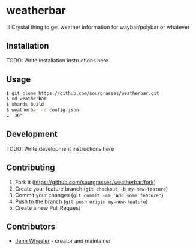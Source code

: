 # weatherbar

lil Crystal thing to get weather information for waybar/polybar or whatever 

## Installation

TODO: Write installation instructions here

## Usage

```sh
$ git clone https://github.com/sourgrasses/weatherbar.git
$ cd weatherbar
$ shards build
$ weatherbar -c config.json
☁️  36°
```

## Development

TODO: Write development instructions here

## Contributing

1. Fork it (<https://github.com/sourgrasses/weatherbar/fork>)
2. Create your feature branch (`git checkout -b my-new-feature`)
3. Commit your changes (`git commit -am 'Add some feature'`)
4. Push to the branch (`git push origin my-new-feature`)
5. Create a new Pull Request

## Contributors

- [Jenn Wheeler](https://github.com/sourgrasses) - creator and maintainer
